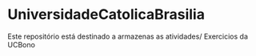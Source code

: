 # UniversidadeCatolicaBrasilia
Este repositório está destinado a armazenas as atividades/ Exercicios da UCBono
